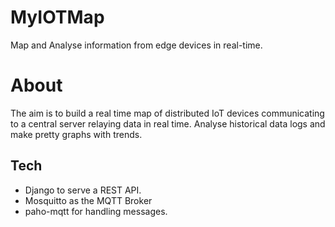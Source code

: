 # MyIOTMap

Map and Analyse information from edge devices in real-time. 

# About

The aim is to build a real time map of distributed IoT devices communicating to a central server relaying data in real time.
Analyse historical data logs and make pretty graphs with trends.

## Tech

- Django to serve a REST API.
- Mosquitto as the MQTT Broker
- paho-mqtt for handling messages.

